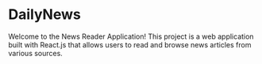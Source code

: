 # DailyNews

Welcome to the News Reader Application! This project is a web application built with React.js that allows users to read and browse news articles from various sources.
